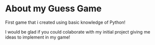 # About my Guess Game

First game that i created using basic knowledge of Python!

I would be glad if you could colaborate with my initial project giving me ideas to implement in my game!
